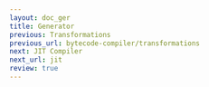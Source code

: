 ```yaml
---
layout: doc_ger
title: Generator
previous: Transformations
previous_url: bytecode-compiler/transformations
next: JIT Compiler
next_url: jit
review: true
---
```

